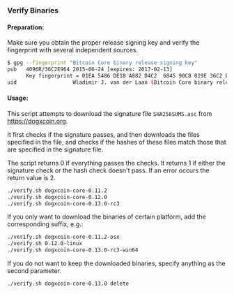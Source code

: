 ### Verify Binaries

#### Preparation:

Make sure you obtain the proper release signing key and verify the fingerprint with several independent sources.

```sh
$ gpg --fingerprint "Bitcoin Core binary release signing key"
pub   4096R/36C2E964 2015-06-24 [expires: 2017-02-13]
      Key fingerprint = 01EA 5486 DE18 A882 D4C2  6845 90C8 019E 36C2 E964
uid                  Wladimir J. van der Laan (Bitcoin Core binary release signing key) <laanwj@gmail.com>
```

#### Usage:

This script attempts to download the signature file `SHA256SUMS.asc` from https://dogxcoin.org.

It first checks if the signature passes, and then downloads the files specified in the file, and checks if the hashes of these files match those that are specified in the signature file.

The script returns 0 if everything passes the checks. It returns 1 if either the signature check or the hash check doesn't pass. If an error occurs the return value is 2.


```sh
./verify.sh dogxcoin-core-0.11.2
./verify.sh dogxcoin-core-0.12.0
./verify.sh dogxcoin-core-0.13.0-rc3
```

If you only want to download the binaries of certain platform, add the corresponding suffix, e.g.:

```sh
./verify.sh dogxcoin-core-0.11.2-osx
./verify.sh 0.12.0-linux
./verify.sh dogxcoin-core-0.13.0-rc3-win64
```

If you do not want to keep the downloaded binaries, specify anything as the second parameter.

```sh
./verify.sh dogxcoin-core-0.13.0 delete
```
